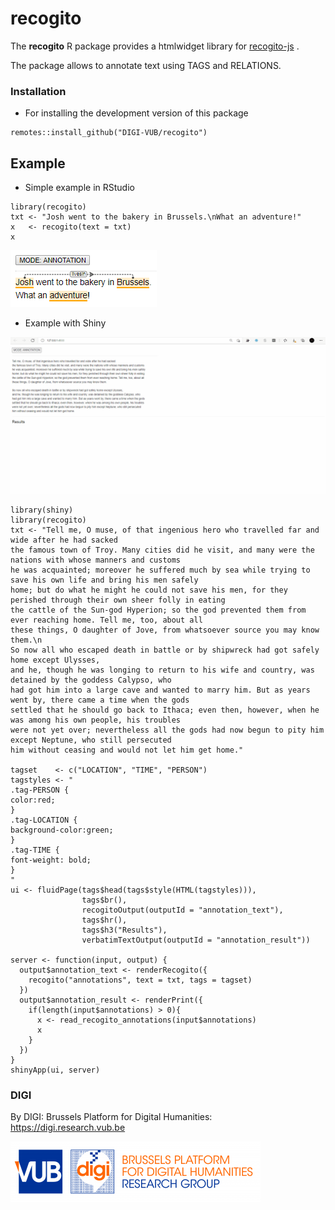 # recogito

The **recogito** R package provides a htmlwidget library for [recogito-js](https://github.com/recogito/recogito-js) .

The package allows to annotate text using TAGS and RELATIONS.


### Installation

- For installing the development version of this package

```
remotes::install_github("DIGI-VUB/recogito")
```

## Example

- Simple example in RStudio

```
library(recogito)
txt <- "Josh went to the bakery in Brussels.\nWhat an adventure!"
x   <- recogito(text = txt)
x
```

![](tools/example-basic.png)

- Example with Shiny

![](tools/example-shiny.gif)

```
library(shiny)
library(recogito)
txt <- "Tell me, O muse, of that ingenious hero who travelled far and wide after he had sacked
the famous town of Troy. Many cities did he visit, and many were the nations with whose manners and customs
he was acquainted; moreover he suffered much by sea while trying to save his own life and bring his men safely
home; but do what he might he could not save his men, for they perished through their own sheer folly in eating
the cattle of the Sun-god Hyperion; so the god prevented them from ever reaching home. Tell me, too, about all
these things, O daughter of Jove, from whatsoever source you may know them.\n
So now all who escaped death in battle or by shipwreck had got safely home except Ulysses,
and he, though he was longing to return to his wife and country, was detained by the goddess Calypso, who
had got him into a large cave and wanted to marry him. But as years went by, there came a time when the gods
settled that he should go back to Ithaca; even then, however, when he was among his own people, his troubles
were not yet over; nevertheless all the gods had now begun to pity him except Neptune, who still persecuted
him without ceasing and would not let him get home."

tagset    <- c("LOCATION", "TIME", "PERSON")
tagstyles <- "
.tag-PERSON {
color:red;
}
.tag-LOCATION {
background-color:green;
}
.tag-TIME {
font-weight: bold;
}
"
ui <- fluidPage(tags$head(tags$style(HTML(tagstyles))),
                tags$br(),
                recogitoOutput(outputId = "annotation_text"),
                tags$hr(),
                tags$h3("Results"),
                verbatimTextOutput(outputId = "annotation_result"))

server <- function(input, output) {
  output$annotation_text <- renderRecogito({
    recogito("annotations", text = txt, tags = tagset)
  })
  output$annotation_result <- renderPrint({
    if(length(input$annotations) > 0){
      x <- read_recogito_annotations(input$annotations)
      x
    }
  })
}
shinyApp(ui, server)
```


### DIGI

By DIGI: Brussels Platform for Digital Humanities: https://digi.research.vub.be

![](tools/logo.png)
